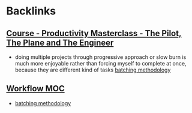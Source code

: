
# Backlinks
## [Course - Productivity Masterclass - The Pilot, The Plane and The Engineer](<Course - Productivity Masterclass - The Pilot, The Plane and The Engineer.md>)
- doing multiple projects through progressive approach or slow burn is much more enjoyable rather than forcing myself to complete at once, because they are different kind of tasks [batching methodology](<batching methodology.md>)

## [Workflow MOC](<Workflow MOC.md>)
- [batching methodology](<batching methodology.md>)

